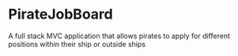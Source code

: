 # PirateJobBoard
A full stack MVC application that allows pirates to apply for different positions within their ship or outside ships

